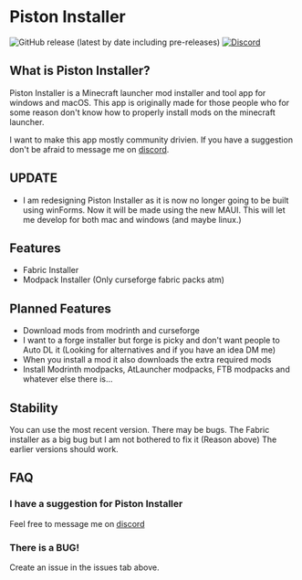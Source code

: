# Piston Installer

![GitHub release (latest by date including pre-releases)](https://img.shields.io/github/v/release/Eatham532/Piston-Installer?include_prereleases&logo=GitHub&style=flat-square) 
[![Discord](https://img.shields.io/discord/981457221038796830?logo=Discord&style=flat-square)](https://discord.gg/mgP9H568U5)


## What is Piston Installer?

Piston Installer is a Minecraft launcher mod installer and tool app for windows and macOS.
This app is originally made for those people who for some reason don't know how to properly install mods on the minecraft launcher.

I want to make this app mostly community drivien. If you have a suggestion don't be afraid to message me on [discord](https://discord.gg/efQhsySt8m). 

## UPDATE

- I am redesigning Piston Installer as it is now no longer going to be built using winForms. Now it will be made using the new MAUI. This will let me develop for both mac and windows (and maybe linux.) 



## Features
- Fabric Installer
- Modpack Installer (Only curseforge fabric packs atm)

## Planned Features
- Download mods from modrinth and curseforge
- I want to a forge installer but forge is picky and don't want people to Auto DL it (Looking for alternatives and if you have an idea DM me)
- When you install a mod it also downloads the extra required mods
- Install Modrinth modpacks, AtLauncher modpacks, FTB modpacks and whatever else there is...

## Stability
You can use the most recent version. There may be bugs. The Fabric installer as a big bug but I am not bothered to fix it (Reason above) The earlier versions should work. 

## FAQ

### I have a suggestion for Piston Installer

Feel free to message me on [discord](https://discord.gg/efQhsySt8m)


### There is  a BUG!

Create an issue in the issues tab above.
